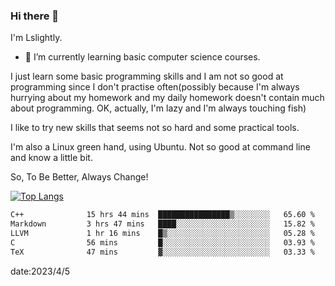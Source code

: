 ### Hi there 👋

I'm Lslightly.

- 🌱 I’m currently learning basic computer science courses.

I just learn some basic programming skills and I am not so good at programming since I don't practise often(possibly because I'm always hurrying about my homework and my daily homework doesn't contain much about programming. OK, actually, I'm lazy and I'm always touching fish)

I like to try new skills that seems not so hard and some practical tools.

I'm also a Linux green hand, using Ubuntu. Not so good at command line and know a little bit.

So, To Be Better, Always Change!

[![Top Langs](https://github-readme-stats.vercel.app/api/top-langs/?username=Lslightly&layout=compact)](https://github.com/anuraghazra/github-readme-stats)

<!--START_SECTION:waka-->

```txt
C++              15 hrs 44 mins  ████████████████▒░░░░░░░░   65.60 %
Markdown         3 hrs 47 mins   ████░░░░░░░░░░░░░░░░░░░░░   15.82 %
LLVM             1 hr 16 mins    █▒░░░░░░░░░░░░░░░░░░░░░░░   05.28 %
C                56 mins         █░░░░░░░░░░░░░░░░░░░░░░░░   03.93 %
TeX              47 mins         ▓░░░░░░░░░░░░░░░░░░░░░░░░   03.33 %
```

<!--END_SECTION:waka-->

date:2023/4/5

